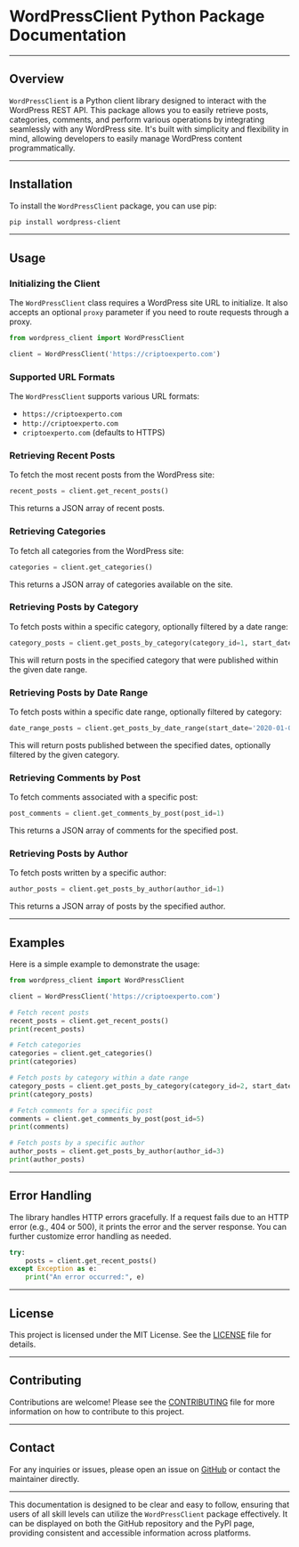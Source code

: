 
# WordPressClient Python Package Documentation

---

## Overview

`WordPressClient` is a Python client library designed to interact with the WordPress REST API. This package allows you to easily retrieve posts, categories, comments, and perform various operations by integrating seamlessly with any WordPress site. It's built with simplicity and flexibility in mind, allowing developers to easily manage WordPress content programmatically.

---

## Installation

To install the `WordPressClient` package, you can use pip:

```bash
pip install wordpress-client
```

---

## Usage

### Initializing the Client

The `WordPressClient` class requires a WordPress site URL to initialize. It also accepts an optional `proxy` parameter if you need to route requests through a proxy.

```python
from wordpress_client import WordPressClient

client = WordPressClient('https://criptoexperto.com')
```

### Supported URL Formats

The `WordPressClient` supports various URL formats:
- `https://criptoexperto.com`
- `http://criptoexperto.com`
- `criptoexperto.com` (defaults to HTTPS)

### Retrieving Recent Posts

To fetch the most recent posts from the WordPress site:

```python
recent_posts = client.get_recent_posts()
```

This returns a JSON array of recent posts.

### Retrieving Categories

To fetch all categories from the WordPress site:

```python
categories = client.get_categories()
```

This returns a JSON array of categories available on the site.

### Retrieving Posts by Category

To fetch posts within a specific category, optionally filtered by a date range:

```python
category_posts = client.get_posts_by_category(category_id=1, start_date='2020-01-01', end_date='2021-01-01')
```

This will return posts in the specified category that were published within the given date range.

### Retrieving Posts by Date Range

To fetch posts within a specific date range, optionally filtered by category:

```python
date_range_posts = client.get_posts_by_date_range(start_date='2020-01-01', end_date='2021-01-01', category_id=1)
```

This will return posts published between the specified dates, optionally filtered by the given category.

### Retrieving Comments by Post

To fetch comments associated with a specific post:

```python
post_comments = client.get_comments_by_post(post_id=1)
```

This returns a JSON array of comments for the specified post.

### Retrieving Posts by Author

To fetch posts written by a specific author:

```python
author_posts = client.get_posts_by_author(author_id=1)
```

This returns a JSON array of posts by the specified author.

---

## Examples

Here is a simple example to demonstrate the usage:

```python
from wordpress_client import WordPressClient

client = WordPressClient('https://criptoexperto.com')

# Fetch recent posts
recent_posts = client.get_recent_posts()
print(recent_posts)

# Fetch categories
categories = client.get_categories()
print(categories)

# Fetch posts by category within a date range
category_posts = client.get_posts_by_category(category_id=2, start_date='2024-01-01', end_date='2024-12-31')
print(category_posts)

# Fetch comments for a specific post
comments = client.get_comments_by_post(post_id=5)
print(comments)

# Fetch posts by a specific author
author_posts = client.get_posts_by_author(author_id=3)
print(author_posts)
```

---

## Error Handling

The library handles HTTP errors gracefully. If a request fails due to an HTTP error (e.g., 404 or 500), it prints the error and the server response. You can further customize error handling as needed.

```python
try:
    posts = client.get_recent_posts()
except Exception as e:
    print("An error occurred:", e)
```

---

## License

This project is licensed under the MIT License. See the [LICENSE](LICENSE) file for details.

---

## Contributing

Contributions are welcome! Please see the [CONTRIBUTING](CONTRIBUTING.md) file for more information on how to contribute to this project.

---

## Contact

For any inquiries or issues, please open an issue on [GitHub](https://github.com/berkbirkan/wordpress-client) or contact the maintainer directly.

---

This documentation is designed to be clear and easy to follow, ensuring that users of all skill levels can utilize the `WordPressClient` package effectively. It can be displayed on both the GitHub repository and the PyPI page, providing consistent and accessible information across platforms.
